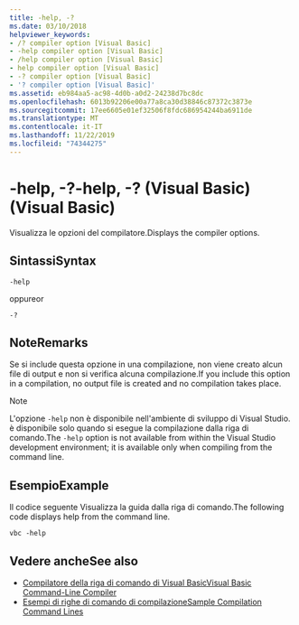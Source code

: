 ```yaml
---
title: -help, -?
ms.date: 03/10/2018
helpviewer_keywords:
- /? compiler option [Visual Basic]
- -help compiler option [Visual Basic]
- /help compiler option [Visual Basic]
- help compiler option [Visual Basic]
- -? compiler option [Visual Basic]
- '? compiler option [Visual Basic]'
ms.assetid: eb984aa5-ac98-4d0b-a0d2-24238d7bc8dc
ms.openlocfilehash: 6013b92206e00a77a8ca30d38846c87372c3873e
ms.sourcegitcommit: 17ee6605e01ef32506f8fdc686954244ba6911de
ms.translationtype: MT
ms.contentlocale: it-IT
ms.lasthandoff: 11/22/2019
ms.locfileid: "74344275"
---
```

# <a name="-help---visual-basic"></a><span data-ttu-id="f021e-102">-help, -?</span><span class="sxs-lookup"><span data-stu-id="f021e-102">-help, -?</span></span> <span data-ttu-id="f021e-103">(Visual Basic)</span><span class="sxs-lookup"><span data-stu-id="f021e-103">(Visual Basic)</span></span>
<span data-ttu-id="f021e-104">Visualizza le opzioni del compilatore.</span><span class="sxs-lookup"><span data-stu-id="f021e-104">Displays the compiler options.</span></span>  
  
## <a name="syntax"></a><span data-ttu-id="f021e-105">Sintassi</span><span class="sxs-lookup"><span data-stu-id="f021e-105">Syntax</span></span>  
  
```console  
-help  
```

<span data-ttu-id="f021e-106">oppure</span><span class="sxs-lookup"><span data-stu-id="f021e-106">or</span></span>  

```console
-?  
```  
  
## <a name="remarks"></a><span data-ttu-id="f021e-107">Note</span><span class="sxs-lookup"><span data-stu-id="f021e-107">Remarks</span></span>  
 <span data-ttu-id="f021e-108">Se si include questa opzione in una compilazione, non viene creato alcun file di output e non si verifica alcuna compilazione.</span><span class="sxs-lookup"><span data-stu-id="f021e-108">If you include this option in a compilation, no output file is created and no compilation takes place.</span></span>  
  
> [!NOTE]
> <span data-ttu-id="f021e-109">L'opzione `-help` non è disponibile nell'ambiente di sviluppo di Visual Studio. è disponibile solo quando si esegue la compilazione dalla riga di comando.</span><span class="sxs-lookup"><span data-stu-id="f021e-109">The `-help` option is not available from within the Visual Studio development environment; it is available only when compiling from the command line.</span></span>  
  
## <a name="example"></a><span data-ttu-id="f021e-110">Esempio</span><span class="sxs-lookup"><span data-stu-id="f021e-110">Example</span></span>  
 <span data-ttu-id="f021e-111">Il codice seguente Visualizza la guida dalla riga di comando.</span><span class="sxs-lookup"><span data-stu-id="f021e-111">The following code displays help from the command line.</span></span>  
  
```console  
vbc -help  
```  
  
## <a name="see-also"></a><span data-ttu-id="f021e-112">Vedere anche</span><span class="sxs-lookup"><span data-stu-id="f021e-112">See also</span></span>

- [<span data-ttu-id="f021e-113">Compilatore della riga di comando di Visual Basic</span><span class="sxs-lookup"><span data-stu-id="f021e-113">Visual Basic Command-Line Compiler</span></span>](../../../visual-basic/reference/command-line-compiler/index.md)
- [<span data-ttu-id="f021e-114">Esempi di righe di comando di compilazione</span><span class="sxs-lookup"><span data-stu-id="f021e-114">Sample Compilation Command Lines</span></span>](../../../visual-basic/reference/command-line-compiler/sample-compilation-command-lines.md)
